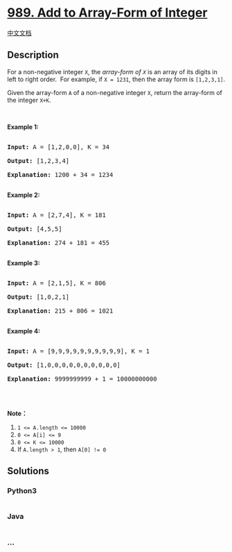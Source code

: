 # [989. Add to Array-Form of Integer](https://leetcode.com/problems/add-to-array-form-of-integer)

[中文文档](/solution/0900-0999/0989.Add%20to%20Array-Form%20of%20Integer/README.md)

## Description

<p>For a non-negative integer <code>X</code>, the&nbsp;<em>array-form of <code>X</code></em>&nbsp;is an array of its digits in left to right order.&nbsp; For example, if <code>X = 1231</code>, then the array form is&nbsp;<code>[1,2,3,1]</code>.</p>

<p>Given the array-form <code>A</code> of a non-negative&nbsp;integer <code>X</code>, return the array-form of the integer <code>X+K</code>.</p>

<p>&nbsp;</p>

<ol>

</ol>

<div>

<p><strong>Example 1:</strong></p>

<pre>

<strong>Input: </strong>A = <span id="example-input-1-1">[1,2,0,0]</span>, K = 34

<strong>Output: </strong><span id="example-output-1">[1,2,3,4]</span>

<strong>Explanation: </strong>1200 + 34 = 1234

</pre>

<div>

<p><strong>Example 2:</strong></p>

<pre>

<strong>Input: </strong>A = <span id="example-input-2-1">[2,7,4]</span>, K = <span id="example-input-2-2">181</span>

<strong>Output: </strong><span id="example-output-2">[4,5,5]</span>

<strong>Explanation: </strong>274 + 181 = 455

</pre>

<div>

<p><strong>Example 3:</strong></p>

<pre>

<strong>Input: </strong>A = <span id="example-input-3-1">[2,1,5]</span>, K = <span id="example-input-3-2">806</span>

<strong>Output: </strong><span id="example-output-3">[1,0,2,1]</span>

<strong>Explanation: </strong>215 + 806 = 1021

</pre>

<div>

<p><strong>Example 4:</strong></p>

<pre>

<strong>Input: </strong>A = <span id="example-input-4-1">[9,9,9,9,9,9,9,9,9,9]</span>, K = <span id="example-input-4-2">1</span>

<strong>Output: </strong><span id="example-output-4">[1,0,0,0,0,0,0,0,0,0,0]</span>

<strong>Explanation: </strong>9999999999 + 1 = 10000000000

</pre>

<p>&nbsp;</p>

<p><strong>Note：</strong></p>

<ol>
    <li><code>1 &lt;= A.length &lt;= 10000</code></li>
    <li><code>0 &lt;= A[i] &lt;= 9</code></li>
    <li><code>0 &lt;= K &lt;= 10000</code></li>
    <li>If <code>A.length &gt; 1</code>, then <code>A[0] != 0</code></li>
</ol>

</div>

</div>

</div>

</div>

## Solutions

<!-- tabs:start -->

### **Python3**

```python

```

### **Java**

```java

```

### **...**

```

```

<!-- tabs:end -->
